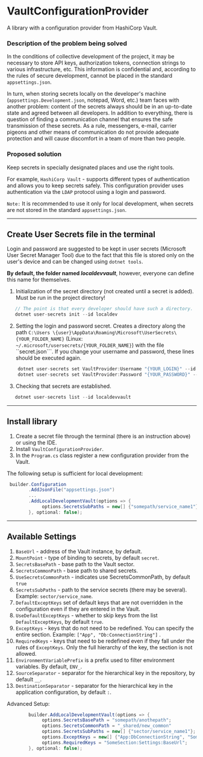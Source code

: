 # VaultConfigurationProvider
A library with a configuration provider from HashiCorp Vault.

### Description of the problem being solved
In the conditions of collective development of the project, it may be necessary to store API keys, authorization tokens,
connection strings to various infrastructure, etc. This information is confidential and, according to the rules of secure development, cannot be placed
in the standard ```appsettings.json```.

In turn, when storing secrets locally on the developer's machine (```appsettings.Development.json```,
notepad, Word, etc.) team faces with another problem: content of the secrets always should be in an up-to-date state and agreed between all developers.
In addition to everything, there is question of finding a communication channel that ensures the safe transmission of these secrets.
As a rule, messengers, e-mail, carrier pigeons and other means of communication
do not provide adequate protection and will cause discomfort in a team of more than two people.

### Proposed solution
Keep secrets in specially designated places and use the right tools.

For example, `HashiCorp Vault` - supports different types of authentication and allows you to keep secrets safely.
This configuration provider uses authentication via the `LDAP` protocol using a login and password.

```Note:```
It is recommended to use it only for local development, when secrets are not stored in the standard ```appsettings.json```.

---
## Create User Secrets file in the terminal

Login and password are suggested to be kept in user secrets (Microsoft User Secret Manager Tool) due to the fact that this file 
is stored only on the user's device and can be changed using ```dotnet tools```.

**By default, the folder named _localdevvault_**, however, everyone can define this name for themselves.

1. Initialization of the secret directory (not created until a secret is added). Must be run in the project directory!
```csharp
   // The point is that every developer should have such a directory.
   dotnet user-secrets init --id localdev
```
2. Setting the login and password secret. Creates a directory along the path ``C:\Users \{user}\AppData\Roaming\Microsoft\UserSecrets\{YOUR_FOLDER_NAME}`` (Linux: ``~/.microsoft/usersecrets/{YOUR_FOLDER_NAME}``) with the file ``secret.json```.
    If you change your username and password, these lines should be executed again.
```csharp
    dotnet user-secrets set VaultProvider:Username "{YOUR_LOGIN}" --id localdevvault
    dotnet user-secrets set VaultProvider:Password "{YOUR_PASSWORD}" --id localdevvault
```
3. Checking that secrets are established.
 ```csharp
    dotnet user-secrets list --id localdevvault
```

---
## Install library
1. Create a secret file through the terminal (there is an instruction above) or using the IDE.
2. Install ```VaultConfigurationProvider```.
3. In the ```Program.cs``` class register a new configuration provider from the Vault.

The following setup is sufficient for local development:
```csharp
 builder.Configuration
        .AddJsonFile("appsettings.json")
        ...
        .AddLocalDevelopmentVault(options => {
             options.SecretsSubPaths = new[] {"somepath/service_name1"};
        }, optional: false);
```
---
## Available Settings
1. ``BaseUrl`` - address of the Vault instance, by default.
2. ``MountPoint`` -  type of binding to secrets, by default ``secret``.
3. ``SecretsBasePath`` - base path to the Vault sector.
4. ``SecretsCommonPath`` - base path to shared secrets.
5. ``UseSecretsCommonPath`` - indicates use SecretsCommonPath, by default ``true``
6. ``SecretsSubPaths`` - path to the service secrets (there may be several). Example: ``sector/service_name``.
7. ``DefaultExceptKeys`` set of default keys that are not overridden in the configuration even if they are entered in the Vault.
8. ``UseDefaultExceptKeys`` - whether to skip keys from the list ``DefaultExceptKeys``, by default ``true``.
9. ``ExceptKeys`` - keys that do not need to be redefined. You can specify the entire section. Example: ``["App", "Db:ConnectionString"]`` .
10. ``RequiredKeys`` - keys that need to be redefined even if they fall under the rules of ``ExceptKeys``. Only the full hierarchy of the key, the section is not allowed.
11. ``EnvironmentVariablePrefix`` is a prefix used to filter environment variables. By default, ``ENV_``.
12. ``SourceSeparator`` - separator for the hierarchical key in the repository, by default ``__``.
13. ``DestinationSeparator`` - separator for the hierarchical key in the application configuration, by default ``:``.

Advanced Setup:
```csharp
        builder.AddLocalDevelopmentVault(options => {
             options.SecretsBasePath = "somepath/anothepath";
             options.SecretsCommonPath = "_shared/new_common"
             options.SecretsSubPaths = new[] {"sector/service_name1"};
             options.ExceptKeys = new[] {"App:DbConnectionString", "SomeSection"};
             options.RequiredKeys = "SomeSection:Settings:BaseUrl";
        }, optional: false);
```